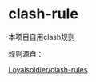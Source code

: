 # clash-rule

本项目自用clash规则

规则源自：

[Loyalsoldier/clash-rules](https://github.com/Loyalsoldier/clash-rules)
